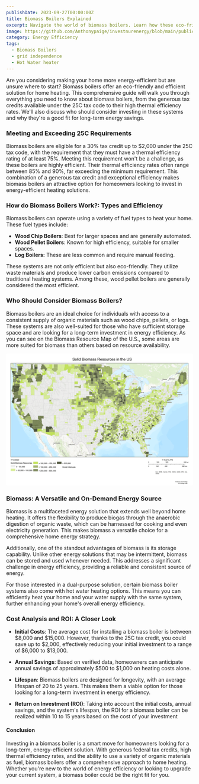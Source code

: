 ```yaml
---
publishDate: 2023-09-27T00:00:00Z
title: Biomass Boilers Explained
excerpt: Navigate the world of biomass boilers. Learn how these eco-friendly systems can be a smart choice for your home's energy needs, offering both efficiency and sustainability.
image: https://github.com/Anthonypaige/investnurenergy/blob/main/public/images/cover-art/EEHU-3-cover-art.png?raw=true
category: Energy Efficiency
tags:
  - Biomass Boilers
  - grid independence
  - Hot Water heater
---
```


Are you considering making your home more energy-efficient but are unsure where to start? Biomass boilers offer an eco-friendly and efficient solution for home heating. This comprehensive guide will walk you through everything you need to know about biomass boilers, from the generous tax credits available under the 25C tax code to their high thermal efficiency rates. We'll also discuss who should consider investing in these systems and why they're a good fit for long-term energy savings.

### **Meeting and Exceeding 25C Requirements**

Biomass boilers are eligible for a 30% tax credit up to $2,000 under the 25C tax code, with the requirement that they must have a thermal efficiency rating of at least 75%. Meeting this requirement won't be a challenge, as these boilers are highly efficient. Their thermal efficiency rates often range between 85% and 90%, far exceeding the minimum requirement. This combination of a generous tax credit and exceptional efficiency makes biomass boilers an attractive option for homeowners looking to invest in energy-efficient heating solutions.

### **How do Biomass Boilers Work?: Types and Efficiency**

Biomass boilers can operate using a variety of fuel types to heat your home. These fuel types include:

- **Wood Chip Boilers**: Best for larger spaces and are generally automated.
- **Wood Pellet Boilers**: Known for high efficiency, suitable for smaller spaces.
- **Log Boilers:** These are less common and require manual feeding.

These systems are not only efficient but also eco-friendly. They utilize waste materials and produce lower carbon emissions compared to traditional heating systems. Among these, wood pellet boilers are generally considered the most efficient.

### **Who Should Consider Biomass Boilers?**

Biomass boilers are an ideal choice for individuals with access to a consistent supply of organic materials such as wood chips, pellets, or logs. These systems are also well-suited for those who have sufficient storage space and are looking for a long-term investment in energy efficiency. As you can see on the Biomass Resource Map of the U.S., some areas are more suited for biomass than others based on resource availability.

![Super wide](https://github.com/Anthonypaige/investnurenergy/blob/main/public/images/In-article-images/EEHU-3-in-article-map.png?raw=true)

### **Biomass: A Versatile and On-Demand Energy Source**

Biomass is a multifaceted energy solution that extends well beyond home heating. It offers the flexibility to produce biogas through the anaerobic digestion of organic waste, which can be harnessed for cooking and even electricity generation. This makes biomass a versatile choice for a comprehensive home energy strategy.

Additionally, one of the standout advantages of biomass is its storage capability. Unlike other energy solutions that may be intermittent, biomass can be stored and used whenever needed. This addresses a significant challenge in energy efficiency, providing a reliable and consistent source of energy.

For those interested in a dual-purpose solution, certain biomass boiler systems also come with hot water heating options. This means you can efficiently heat your home and your water supply with the same system, further enhancing your home's overall energy efficiency.

### **Cost Analysis and ROI: A Closer Look**

- **Initial Costs**: The average cost for installing a biomass boiler is between $8,000 and $15,000. However, thanks to the 25C tax credit, you could save up to $2,000, effectively reducing your initial investment to a range of $6,000 to $13,000.

- **Annual Savings**: Based on verified data, homeowners can anticipate annual savings of approximately $500 to $1,000 on heating costs alone.

- **Lifespan**: Biomass boilers are designed for longevity, with an average lifespan of 20 to 25 years. This makes them a viable option for those looking for a long-term investment in energy efficiency.

- **Return on Investment (ROI)**: Taking into account the initial costs, annual savings, and the system's lifespan, the ROI for a biomass boiler can be realized within 10 to 15 years based on the cost of your investment

#### **Conclusion**

Investing in a biomass boiler is a smart move for homeowners looking for a long-term, energy-efficient solution. With generous federal tax credits, high thermal efficiency rates, and the ability to use a variety of organic materials as fuel, biomass boilers offer a comprehensive approach to home heating. Whether you're new to the world of energy efficiency or looking to upgrade your current system, a biomass boiler could be the right fit for you.
